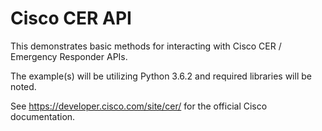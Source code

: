 # Cisco CER API

This demonstrates basic methods for interacting with Cisco CER / Emergency Responder APIs.

The example(s) will be utilizing Python 3.6.2 and required libraries will be noted.

See https://developer.cisco.com/site/cer/ for the official Cisco documentation.
